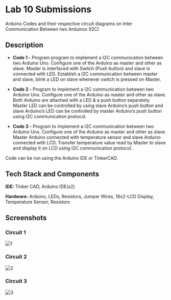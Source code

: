 
# Lab 10 Submissions

Arduino Codes and their respective circuit diagrams on Inter Communication Between two Arduinos (I2C)


## Description

- **Code 1 -** Program program to implement a I2C communication between two Arduino Uno. Configure one of the Arduino as master and other as slave. Master is interfaced with Switch (Push button) and slave is connected with LED. Establish a I2C communication between master and slave, blink a LED on slave whenever switch is pressed on Master. 

- **Code 2 -** Program to implement a I2C communication between two Arduino Uno. Configure one of the Arduino as master and other as slave. Both Arduino are attached with a LED & a push button separately. Master LED can be controlled by using slave Arduino’s push button and slave Arduino’s LED can be controlled by master Arduino’s push button using I2C communication protocol. 

- **Code 3 -** Program to implement a I2C communication between two Arduino Uno. Configure one of the Arduino as master and other as slave. Master Arduino connected with temperature sensor and slave Arduino connected with LCD. Transfer temperature value read by Master to slave and display it on LCD using I2C communication protocol.

Code can be run using the Arduino IDE or TinkerCAD.
    
## Tech Stack and Components

**IDE:** Tinker CAD, Arduino IDE(x2)

**Hardware:** Arduino, LEDs, Resistors, Jumper Wires, 16x2-LCD Display, Temperature Sensor,  Resistors

  
## Screenshots

### Circuit 1
![1](https://user-images.githubusercontent.com/42286904/141470755-1e90a634-b55e-45a6-ab8b-bd662900965a.png)


### Circuit 2
![2](https://user-images.githubusercontent.com/42286904/141470842-1453dc71-509e-4c91-aca0-c1b10a5c0c19.png)


### Circuit 3
![3](https://user-images.githubusercontent.com/42286904/141471026-ceeeaaa4-6ffe-4cbb-9969-0f64bf96154b.png)

